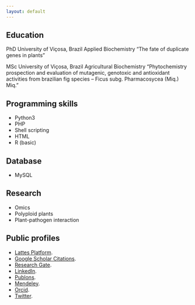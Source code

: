 ```yaml
---
layout: default
---
```


## Education

PhD
University of Viçosa, Brazil
Applied Biochemistry
“The fate of duplicate genes in plants”

MSc
University of Viçosa, Brazil
Agricultural Biochemistry
“Phytochemistry prospection and evaluation of mutagenic, genotoxic and antioxidant activities from brazilian fig species – Ficus subg. Pharmacosycea (Miq.) Miq.”

## Programming skills

*   Python3
*   PHP
*   Shell scripting
*   HTML
*   R (basic)

## Database

*   MySQL

## Research

*   Omics
*   Polyploid plants
*   Plant-pathogen interaction

## Public profiles

*   [Lattes Platform](http://lattes.cnpq.br/4574871657601012).
*   [Google Scholar Citations](https://scholar.google.com/citations?user=c2F5-SIAAAAJ).
*   [Research Gate](https://www.researchgate.net/profile/Hugo_Rody).
*   [LinkedIn](https://www.linkedin.com/in/hugo-rody-697736ab/).
*   [Publons](https://www.mendeley.com/profiles/hugo-rody1/).
*   [Mendeley](https://www.mendeley.com/profiles/hugo-rody1/).
*   [Orcid](https://orcid.org/0000-0003-3762-2092).
*   [Twitter](https://twitter.com/hugorody).

